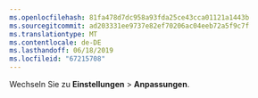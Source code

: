 ```yaml
---
ms.openlocfilehash: 81fa478d7dc958a93fda25ce43cca01121a1443b
ms.sourcegitcommit: ad203331ee9737e82ef70206ac04eeb72a5f9c7f
ms.translationtype: MT
ms.contentlocale: de-DE
ms.lasthandoff: 06/18/2019
ms.locfileid: "67215708"
---
```

Wechseln Sie zu **Einstellungen** > **Anpassungen**.